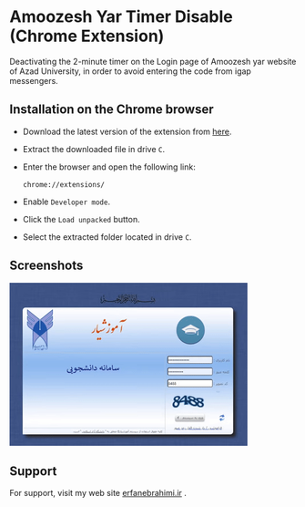 
# Amoozesh Yar Timer Disable (Chrome Extension)

Deactivating the 2-minute timer on the Login page of Amoozesh yar website of Azad University, in order to avoid entering the code from igap messengers.


## Installation on the Chrome browser

- Download the latest version of the extension from [here](https://github.com/yeganehha/AmoozeshYar-Timer-Disable-Chrome-Extension/releases/latest/).

- Extract the downloaded file in drive `C`.

- Enter the browser and open the following link:
    ```
    chrome://extensions/
    ```
- Enable `Developer mode`.

- Click the `Load unpacked` button.

- Select the extracted folder located in drive `C`.
## Screenshots

![App Screenshot](https://raw.githubusercontent.com/yeganehha/AmoozeshYar-Timer-Disable-Chrome-Extension/main/Documentation/screenshot.gif)


## Support

For support, visit my web site [erfanebrahimi.ir](https://erfanebrahimi.ir) .
